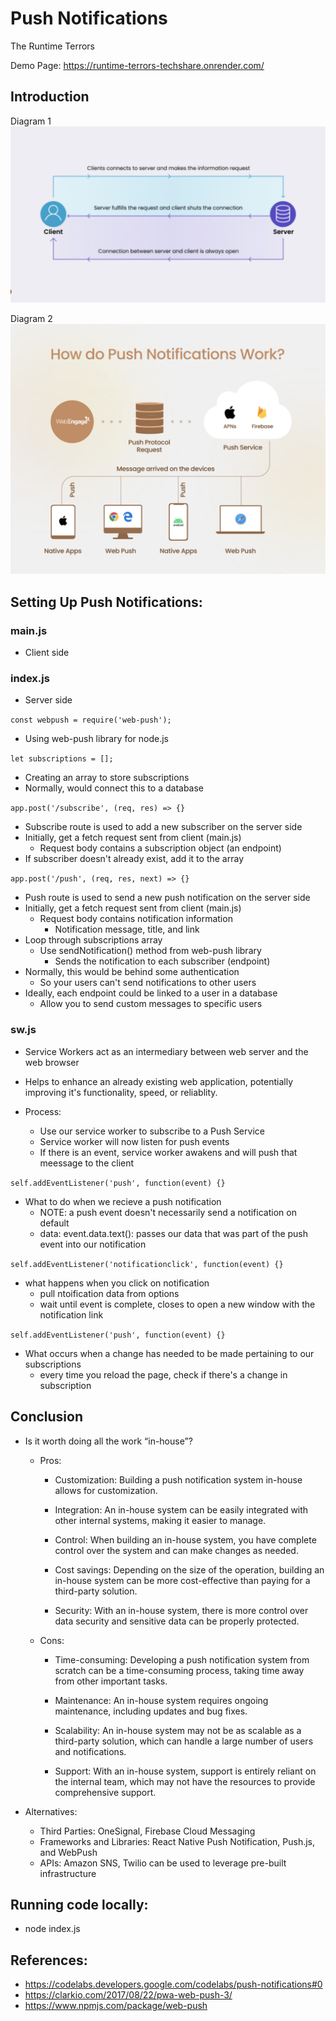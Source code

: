 # Push Notifications 

The Runtime Terrors

Demo Page: https://runtime-terrors-techshare.onrender.com/


## Introduction 

Diagram 1
![Diagram 1](diagrams/diagram1.png)

Diagram 2
![Diagram 2](diagrams/diagram2.png)


## Setting Up Push Notifications:

### main.js
- Client side

### index.js
- Server side

```const webpush = require('web-push');```
- Using web-push library for node.js

```let subscriptions = [];```
- Creating an array to store subscriptions
- Normally, would connect this to a database

```app.post('/subscribe', (req, res) => {}```
- Subscribe route is used to add a new subscriber on the server side
- Initially, get a fetch request sent from client (main.js)
    - Request body contains a subscription object (an endpoint)
- If subscriber doesn't already exist, add it to the array

```app.post('/push', (req, res, next) => {}```
- Push route is used to send a new push notification on the server side
- Initially, get a fetch request sent from client (main.js)
    - Request body contains notification information
        - Notification message, title, and link
- Loop through subscriptions array
    - Use sendNotification() method from web-push library
        - Sends the notification to each subscriber (endpoint)
- Normally, this would be behind some authentication 
    - So your users can't send notifications to other users
- Ideally, each endpoint could be linked to a user in a database 
    - Allow you to send custom messages to specific users


### sw.js
- Service Workers act as an intermediary between web server and the web browser 
- Helps to enhance an already existing web application, potentially improving it's functionality, speed, or reliablity. 

- Process: 
    - Use our service worker to subscribe to a Push Service
    - Service worker will now listen for push events
    - If there is an event, service worker awakens and will push that meessage to the client
    
```self.addEventListener('push', function(event) {}```
- What to do when we recieve a push notification
    - NOTE: a push event doesn't necessarily send a notification on default
    - data: event.data.text(): passes our data that was part of the push event into our notification            
    
```self.addEventListener('notificationclick', function(event) {}```
- what happens when you click on notification
    - pull ntoification data from options 
    - wait until event is complete, closes to open a new window with the notification link


```self.addEventListener('push', function(event) {}```
- What occurs when a change has needed to be made pertaining to our subscriptions 
    - every time you reload the page, check if there's a change in subscription
    

## Conclusion
- Is it worth doing all the work “in-house”? 
    - Pros:
        - Customization: Building a push notification system in-house allows for customization.

        - Integration: An in-house system can be easily integrated with other internal systems, making it easier to manage.

        - Control: When building an in-house system, you have complete control over the system and can make changes as needed.

        - Cost savings: Depending on the size of the operation, building an in-house system can be more cost-effective than paying for a third-party solution.

        - Security: With an in-house system, there is more control over data security and sensitive data can be properly protected.

    - Cons:
        - Time-consuming: Developing a push notification system from scratch can be a time-consuming process, taking time away from other important tasks.

        - Maintenance: An in-house system requires ongoing maintenance, including updates and bug fixes.

        - Scalability: An in-house system may not be as scalable as a third-party solution, which can handle a large number of users and notifications.

        - Support: With an in-house system, support is entirely reliant on the internal team, which may not have the resources to provide comprehensive support.

- Alternatives:
    - Third Parties: OneSignal, Firebase Cloud Messaging
    - Frameworks and Libraries: React Native Push Notification, Push.js, and WebPush
    - APIs: Amazon SNS, Twilio can be used to leverage pre-built infrastructure




## Running code locally:
- node index.js

## References:
- https://codelabs.developers.google.com/codelabs/push-notifications#0
- https://clarkio.com/2017/08/22/pwa-web-push-3/
- https://www.npmjs.com/package/web-push
